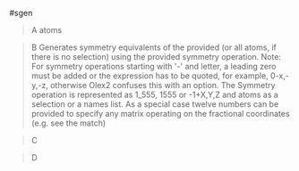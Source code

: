 #sgen

>A atoms

>B Generates symmetry equivalents of the provided (or all atoms, if there is no selection) using the provided symmetry operation.
Note: For symmetry operations starting with '-' and letter, a leading zero must be added or the expression has to be quoted, for example, 0-x,-y,-z, otherwise Olex2 confuses this with an option. The Symmetry operation is represented as 1_555, 1555 or -1+X,Y,Z and atoms as a selection or a names list. As a special case twelve numbers can be provided to specify any matrix operating on the fractional coordinates (e.g. see the match)

>C 

>D 